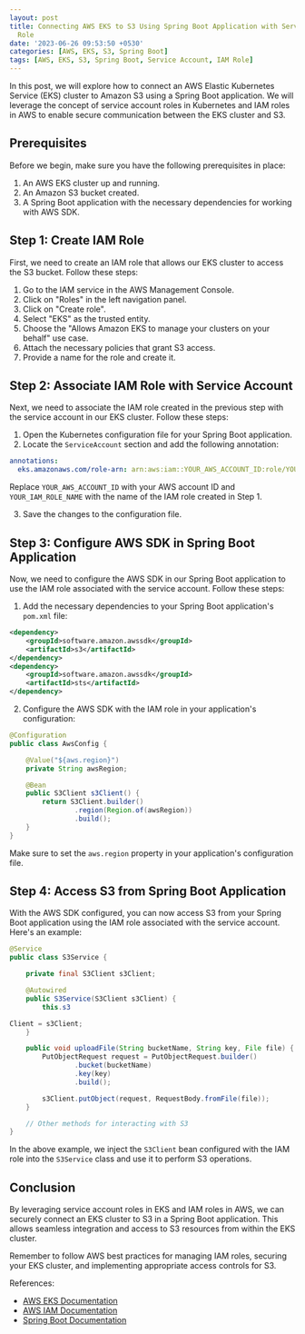 ```yaml
---
layout: post
title: Connecting AWS EKS to S3 Using Spring Boot Application with Service Account
  Role
date: '2023-06-26 09:53:50 +0530'
categories: [AWS, EKS, S3, Spring Boot]
tags: [AWS, EKS, S3, Spring Boot, Service Account, IAM Role]
---
```


In this post, we will explore how to connect an AWS Elastic Kubernetes Service (EKS) cluster to Amazon S3 using a Spring Boot application. We will leverage the concept of service account roles in Kubernetes and IAM roles in AWS to enable secure communication between the EKS cluster and S3.

## Prerequisites

Before we begin, make sure you have the following prerequisites in place:

1. An AWS EKS cluster up and running.
2. An Amazon S3 bucket created.
3. A Spring Boot application with the necessary dependencies for working with AWS SDK.

## Step 1: Create IAM Role

First, we need to create an IAM role that allows our EKS cluster to access the S3 bucket. Follow these steps:

1. Go to the IAM service in the AWS Management Console.
2. Click on "Roles" in the left navigation panel.
3. Click on "Create role".
4. Select "EKS" as the trusted entity.
5. Choose the "Allows Amazon EKS to manage your clusters on your behalf" use case.
6. Attach the necessary policies that grant S3 access.
7. Provide a name for the role and create it.

## Step 2: Associate IAM Role with Service Account

Next, we need to associate the IAM role created in the previous step with the service account in our EKS cluster. Follow these steps:

1. Open the Kubernetes configuration file for your Spring Boot application.
2. Locate the `ServiceAccount` section and add the following annotation:

```yaml
annotations:
  eks.amazonaws.com/role-arn: arn:aws:iam::YOUR_AWS_ACCOUNT_ID:role/YOUR_IAM_ROLE_NAME
```

Replace `YOUR_AWS_ACCOUNT_ID` with your AWS account ID and `YOUR_IAM_ROLE_NAME` with the name of the IAM role created in Step 1.

3. Save the changes to the configuration file.

## Step 3: Configure AWS SDK in Spring Boot Application

Now, we need to configure the AWS SDK in our Spring Boot application to use the IAM role associated with the service account. Follow these steps:

1. Add the necessary dependencies to your Spring Boot application's `pom.xml` file:

```xml
<dependency>
    <groupId>software.amazon.awssdk</groupId>
    <artifactId>s3</artifactId>
</dependency>
<dependency>
    <groupId>software.amazon.awssdk</groupId>
    <artifactId>sts</artifactId>
</dependency>
```

2. Configure the AWS SDK with the IAM role in your application's configuration:

```java
@Configuration
public class AwsConfig {

    @Value("${aws.region}")
    private String awsRegion;

    @Bean
    public S3Client s3Client() {
        return S3Client.builder()
                .region(Region.of(awsRegion))
                .build();
    }
}
```

Make sure to set the `aws.region` property in your application's configuration file.

## Step 4: Access S3 from Spring Boot Application

With the AWS SDK configured, you can now access S3 from your Spring Boot application using the IAM role associated with the service account. Here's an example:

```java
@Service
public class S3Service {

    private final S3Client s3Client;

    @Autowired
    public S3Service(S3Client s3Client) {
        this.s3

Client = s3Client;
    }

    public void uploadFile(String bucketName, String key, File file) {
        PutObjectRequest request = PutObjectRequest.builder()
                .bucket(bucketName)
                .key(key)
                .build();

        s3Client.putObject(request, RequestBody.fromFile(file));
    }

    // Other methods for interacting with S3
}
```

In the above example, we inject the `S3Client` bean configured with the IAM role into the `S3Service` class and use it to perform S3 operations.

## Conclusion

By leveraging service account roles in EKS and IAM roles in AWS, we can securely connect an EKS cluster to S3 in a Spring Boot application. This allows seamless integration and access to S3 resources from within the EKS cluster.

Remember to follow AWS best practices for managing IAM roles, securing your EKS cluster, and implementing appropriate access controls for S3.

References:

- [AWS EKS Documentation](https://aws.amazon.com/eks/)
- [AWS IAM Documentation](https://aws.amazon.com/iam/)
- [Spring Boot Documentation](https://spring.io/projects/spring-boot)